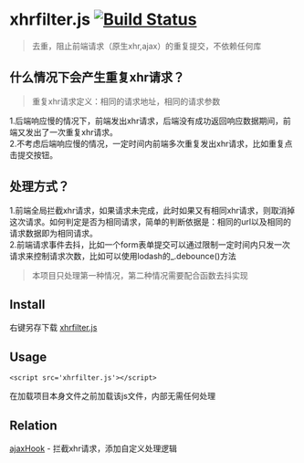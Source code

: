 
# xhrfilter.js [![Build Status](https://travis-ci.org/simplefeel/xhrfilter.svg?branch=master)](https://travis-ci.org/simplefeel/xhrfilter.svg?branch=master)</br>
>去重，阻止前端请求（原生xhr,ajax）的重复提交，不依赖任何库

## 什么情况下会产生重复xhr请求？

>重复xhr请求定义：相同的请求地址，相同的请求参数

1.后端响应慢的情况下，前端发出xhr请求，后端没有成功返回响应数据期间，前端又发出了一次重复xhr请求。</br>
2.不考虑后端响应慢的情况，一定时间内前端多次重复发出xhr请求，比如重复点击提交按钮。

## 处理方式？

1.前端全局拦截xhr请求，如果请求未完成，此时如果又有相同xhr请求，则取消掉这次请求。如何判定是否为相同请求，简单的判断依据是：相同的url以及相同的请求数据即为相同请求。<br/>
2.前端请求事件去抖，比如一个form表单提交可以通过限制一定时间内只发一次请求来控制请求次数，比如可以使用lodash的_.debounce()方法

> 本项目只处理第一种情况，第二种情况需要配合函数去抖实现

## Install

右键另存下载 [xhrfilter.js](https://github.com/simplefeel/xhrfilter/blob/master/dist/xhrfilter.min.js) 

## Usage

```
<script src='xhrfilter.js'></script>
``` 
在加载项目本身文件之前加载该js文件，内部无需任何处理

## Relation

[ajaxHook](https://github.com/wendux/Ajax-hook) - 拦截xhr请求，添加自定义处理逻辑



